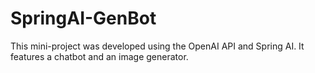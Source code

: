 # SpringAI-GenBot

This mini-project was developed using the OpenAI API and Spring AI. It features a chatbot and an image generator.
